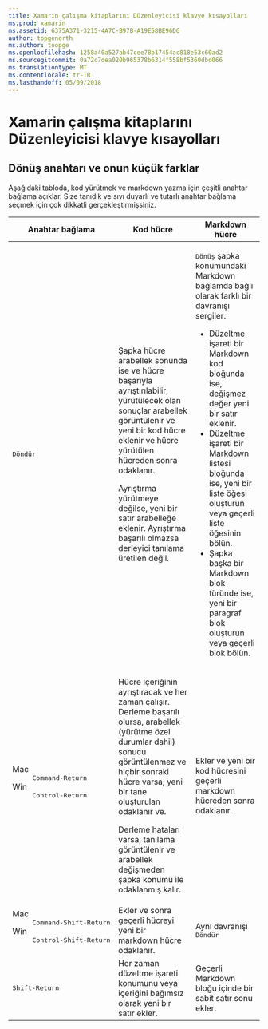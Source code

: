 ```yaml
---
title: Xamarin çalışma kitaplarını Düzenleyicisi klavye kısayolları
ms.prod: xamarin
ms.assetid: 6375A371-3215-4A7C-B97B-A19E58BE96D6
author: topgenorth
ms.author: toopge
ms.openlocfilehash: 1258a40a527ab47cee78b17454ac818e53c60ad2
ms.sourcegitcommit: 0a72c7dea020b965378b6314f558bf5360dbd066
ms.translationtype: MT
ms.contentlocale: tr-TR
ms.lasthandoff: 05/09/2018
---
```

# <a name="xamarin-workbooks-editor-keyboard-shortcuts"></a>Xamarin çalışma kitaplarını Düzenleyicisi klavye kısayolları

## <a name="the-return-key-and-its-nuances"></a>Dönüş anahtarı ve onun küçük farklar

Aşağıdaki tabloda, kod yürütmek ve markdown yazma için çeşitli anahtar bağlama açıklar. Size tanıdık ve sıvı duyarlı ve tutarlı anahtar bağlama seçmek için çok dikkatli gerçekleştirmişsiniz.

|Anahtar bağlama|Kod hücre|Markdown hücre|
|--- |--- |--- |
|<kbd>Döndür</kbd>|<p>Şapka hücre arabellek sonunda ise ve hücre başarıyla ayrıştırılabilir, yürütülecek olan sonuçlar arabellek görüntülenir ve yeni bir kod hücre eklenir ve hücre yürütülen hücreden sonra odaklanır.</p><p>Ayrıştırma yürütmeye değilse, yeni bir satır arabelleğe eklenir. Ayrıştırma başarılı olmazsa derleyici tanılama üretilen değil.</p>|<p><kbd>Dönüş</kbd> şapka konumundaki Markdown bağlamda bağlı olarak farklı bir davranışı sergiler.</p><ul><li>Düzeltme işareti bir Markdown kod bloğunda ise, değişmez değer yeni bir satır eklenir.</li><li>Düzeltme işareti bir Markdown listesi bloğunda ise, yeni bir liste öğesi oluşturun veya geçerli liste öğesinin bölün.</li><li>Şapka başka bir Markdown blok türünde ise, yeni bir paragraf blok oluşturun veya geçerli blok bölün.</li></ul>|
|<dl><dt>Mac</dt><dd><kbd>Command‑Return</kbd></dd><dt>Win</dt><dd><kbd>Control‑Return</kbd></dd></dl>|<p>Hücre içeriğinin ayrıştıracak ve her zaman çalışır. Derleme başarılı olursa, arabellek (yürütme özel durumlar dahil) sonucu görüntülenmez ve hiçbir sonraki hücre varsa, yeni bir tane oluşturulan odaklanır ve.</p><p>Derleme hataları varsa, tanılama görüntülenir ve arabellek değişmeden şapka konumu ile odaklanmış kalır.</p>|Ekler ve yeni bir kod hücresini geçerli markdown hücreden sonra odaklanır.|
|<dl><dt>Mac</dt><dd><kbd>Command‑Shift‑Return</kbd><dd><dt>Win</dt><dd><kbd>Control‑Shift‑Return</kbd></dd></dl>|Ekler ve sonra geçerli hücreyi yeni bir markdown hücre odaklanır.|Aynı davranışı <kbd>Döndür</kbd>|
|<kbd>Shift‑Return</kbd>|Her zaman düzeltme işareti konumunu veya içeriğini bağımsız olarak yeni bir satır ekler.|Geçerli Markdown bloğu içinde bir sabit satır sonu ekler.|
